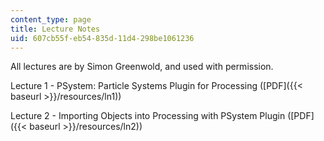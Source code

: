 ```yaml
---
content_type: page
title: Lecture Notes
uid: 607cb55f-eb54-835d-11d4-298be1061236
---
```


All lectures are by Simon Greenwold, and used with permission.

Lecture 1 - PSystem: Particle Systems Plugin for Processing ([PDF]({{< baseurl >}}/resources/ln1))

Lecture 2 - Importing Objects into Processing with PSystem Plugin ([PDF]({{< baseurl >}}/resources/ln2))
